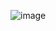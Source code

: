 ![image](https://github.com/Fx2048/COMU_REDES/assets/131219987/1462496f-39bd-4223-9490-74ea5d7f90c9)
